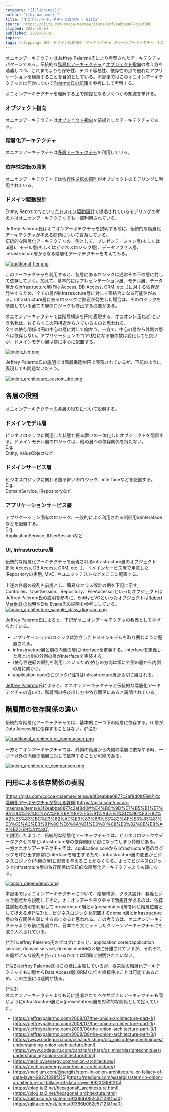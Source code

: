```yaml
---
category: "[[Clippings]]"
author: "[[by nanamen]]"
title: "オニオンアーキテクチャとは何か - Qiita"
source: https://qiita.com/cocoa-maemae/items/e3f2eabbe0877c2af8d0
clipped: 2023-10-04
published: 2022-03-30
topics: 
tags: [clippings 設計 ドメイン駆動設計 アーキテクチャ クリーンアーキテクチャ オニオンアーキテクチャ]
---
```


オニオンアーキテクチャはJeffrey Palermo氏により考案されたアーキテクチャパターンである。伝統的な[階層化アーキテクチャ](https://ja.wikipedia.org/wiki/%E5%A4%9A%E5%B1%A4%E3%82%A2%E3%83%BC%E3%82%AD%E3%83%86%E3%82%AF%E3%83%81%E3%83%A3)と[オブジェクト指向](https://ja.wikipedia.org/wiki/%E3%82%AA%E3%83%96%E3%82%B8%E3%82%A7%E3%82%AF%E3%83%88%E6%8C%87%E5%90%91)の考え方を踏襲しつつ、これまでよりも保守性、テスト容易性、依存性の点で優れたアプリケーションを構築することを目的としている。本記事ではこのオニオンアーキテクチャとは何かについて[Palermo氏の記事](https://jeffreypalermo.com/2008/07/the-onion-architecture-part-1/)を参考にして考察する。

オニオンアーキテクチャを理解する上で前提となるいくつかの知識を挙げる。

### [](#%E3%82%AA%E3%83%96%E3%82%B8%E3%82%A7%E3%82%AF%E3%83%88%E6%8C%87%E5%90%91)オブジェクト指向

オニオンアーキテクチャは[オブジェクト指向](https://ja.wikipedia.org/wiki/%E3%82%AA%E3%83%96%E3%82%B8%E3%82%A7%E3%82%AF%E3%83%88%E6%8C%87%E5%90%91)を前提としたアーキテクチャである。

### [](#%E9%9A%8E%E5%B1%A4%E5%8C%96%E3%82%A2%E3%83%BC%E3%82%AD%E3%83%86%E3%82%AF%E3%83%81%E3%83%A3)階層化アーキテクチャ

オニオンアーキテクチャは[多層アーキテクチャ](https://ja.wikipedia.org/wiki/%E5%A4%9A%E5%B1%A4%E3%82%A2%E3%83%BC%E3%82%AD%E3%83%86%E3%82%AF%E3%83%81%E3%83%A3)を利用している。

### [](#%E4%BE%9D%E5%AD%98%E6%80%A7%E9%80%86%E8%BB%A2%E3%81%AE%E5%8E%9F%E5%89%87)依存性逆転の原則

オニオンアーキテクチャでは[依存性逆転の原則](https://ja.wikipedia.org/wiki/%E4%BE%9D%E5%AD%98%E6%80%A7%E9%80%86%E8%BB%A2%E3%81%AE%E5%8E%9F%E5%89%87)がオブジェクトのモデリングに利用されている。

### [](#%E3%83%89%E3%83%A1%E3%82%A4%E3%83%B3%E9%A7%86%E5%8B%95%E8%A8%AD%E8%A8%88)ドメイン駆動設計

Entity, Repositoryといった[ドメイン駆動設計](https://ja.wikipedia.org/wiki/%E3%83%89%E3%83%A1%E3%82%A4%E3%83%B3%E9%A7%86%E5%8B%95%E8%A8%AD%E8%A8%88)で提唱されているモデリングの考え方はオニオンアーキテクチャでも一部利用されている。

Jeffrey Palermo氏はオニオンアーキテクチャを説明する前に、伝統的な階層化アーキテクチャが抱える問題について言及している。  
伝統的な階層化アーキテクチャの一例として、プレゼンテーション層(もしくはui層)、モデル層(もしくはビジネスロジック層)、データアクセス層、infrastructure層からなる階層化アーキテクチャを考えてみる。

[![traditional_tier.png](https://qiita-user-contents.imgix.net/https%3A%2F%2Fqiita-image-store.s3.ap-northeast-1.amazonaws.com%2F0%2F55214%2Fbe6cfd75-d192-9e36-83b8-1c7223d6f12d.png?ixlib=rb-4.0.0&auto=format&gif-q=60&q=75&s=3246a3ca1543820179e9b0b4be2508c2)](https://camo.qiitausercontent.com/1ba409b18eb7ede4036f73e6f1e4ad556d8b1078/68747470733a2f2f71696974612d696d6167652d73746f72652e73332e61702d6e6f727468656173742d312e616d617a6f6e6177732e636f6d2f302f35353231342f62653663666437352d643139322d396533362d383362382d3163373232336436663132642e706e67)

このアーキテクチャを利用すると、各層にあるロジックは通常その下の層に対して依存していく。加えて、基本的にはプレゼンテーション層、モデル層、データ層からinfrastructure層(File Access, DB Access, ORM, etc...)に対する依存が発生するため、全ての層がinfrastructure層に対して密結合になる可能性がある。infrastructure層にあるロジックに修正が発生した場合は、そのロジックを参照している全ての層のロジックも修正する必要がある。

オニオンアーキテクチャでは階層構造を円で表現する。オニオン(=玉ねぎ)という名称は、おそらくこの円構造からきているものと思われる。  
全ての依存関係は円の中心の層に対して向かう。一方で、中心の層から外側の層へは依存しない。アプリケーションのコア(核)になる層の数は変化しても良いが、ドメインモデル層は常に中心に配置する。

[![onion_tier.png](https://qiita-user-contents.imgix.net/https%3A%2F%2Fqiita-image-store.s3.ap-northeast-1.amazonaws.com%2F0%2F55214%2F0ba5f566-f5bc-cddf-92e6-3bbef5040e42.png?ixlib=rb-4.0.0&auto=format&gif-q=60&q=75&s=ce25b4d3462c6968050253013b21600f)](https://camo.qiitausercontent.com/bf896bd32fe421258c98344b500fee0396125a83/68747470733a2f2f71696974612d696d6167652d73746f72652e73332e61702d6e6f727468656173742d312e616d617a6f6e6177732e636f6d2f302f35353231342f30626135663536362d663562632d636464662d393265362d3362626566353034306534322e706e67)

Jeffrey Palermo氏の[説明](https://jeffreypalermo.com/2008/07/the-onion-architecture-part-1/)では階層構造が円で表現されているが、下記のように表現しても問題ないだろう。

[![onion_architecure_custom_tire.png](https://qiita-user-contents.imgix.net/https%3A%2F%2Fqiita-image-store.s3.ap-northeast-1.amazonaws.com%2F0%2F55214%2Fed946eb6-6546-3dc0-2a2e-ab1f53754520.png?ixlib=rb-4.0.0&auto=format&gif-q=60&q=75&s=98d3986272592c253d27937fd0efda29)](https://camo.qiitausercontent.com/883e1b49f8e686c4461d5cd91237aaccebff986c/68747470733a2f2f71696974612d696d6167652d73746f72652e73332e61702d6e6f727468656173742d312e616d617a6f6e6177732e636f6d2f302f35353231342f65643934366562362d363534362d336463302d326132652d6162316635333735343532302e706e67)

## [](#%E5%90%84%E5%B1%A4%E3%81%AE%E5%BD%B9%E5%89%B2)各層の役割

オニオンアーキテクチャの各層の役割について説明する。

### [](#%E3%83%89%E3%83%A1%E3%82%A4%E3%83%B3%E3%83%A2%E3%83%87%E3%83%AB%E5%B1%A4)ドメインモデル層

ビジネスロジックに関連した状態と振る舞いの一体化したオブジェクトを配置する。ドメインモデル層のロジックは、他の層への依存関係を持たない。  
E.g.  
Entity, ValueObjectなど

### [](#%E3%83%89%E3%83%A1%E3%82%A4%E3%83%B3%E3%82%B5%E3%83%BC%E3%83%93%E3%82%B9%E5%B1%A4)ドメインサービス層

ビジネスロジックに関わる振る舞いのロジック、interfaceなどを配置する。  
E.g.  
DomainService, IRepositoryなど

### [](#%E3%82%A2%E3%83%97%E3%83%AA%E3%82%B1%E3%83%BC%E3%82%B7%E3%83%A7%E3%83%B3%E3%82%B5%E3%83%BC%E3%83%93%E3%82%B9%E5%B1%A4)アプリケーションサービス層

アプリケーション固有のロジック、一般的によく利用される制御用のinterafaceなどを配置する。  
E.g.  
ApplicationService, IUserSessionなど

### [](#ui-infrastructure%E5%B1%A4)UI, Infrastructure層

伝統的な階層化アーキテクチャで表現されるinfrastructure層のオブジェクト(File Access, DB Access, ORM, etc...)、ドメインサービス層で用意したIRepositoryの実態, MVC, やユニットテストなどをここに配置する。

上述の各層の役割を前提とし、簡易なクラス設計の例を下記に示す。  
Controller、UserSession、Repository、FileAccessorといったオブジェクトはJeffrey Palermo氏の説明を参考に、EntityとVOといったオブジェクトは[Robert Martin氏の説明](https://blog.cleancoder.com/uncle-bob/2012/08/13/the-clean-architecture.html/)やEric Evans氏の説明を参考にしている。  
[![onion_architecture_sample_class_diagram.png](https://qiita-user-contents.imgix.net/https%3A%2F%2Fqiita-image-store.s3.ap-northeast-1.amazonaws.com%2F0%2F55214%2F78c97b37-a4b7-f432-6e1f-9b616a5d3a8f.png?ixlib=rb-4.0.0&auto=format&gif-q=60&q=75&s=6fa95466d510c127a573f30983cc3b3d)](https://camo.qiitausercontent.com/4458dadd3ecd04c31495f1d029e6ab204cd0ec20/68747470733a2f2f71696974612d696d6167652d73746f72652e73332e61702d6e6f727468656173742d312e616d617a6f6e6177732e636f6d2f302f35353231342f37386339376233372d613462372d663433322d366531662d3962363136613564336138662e706e67)

[Jeffrey Palermo](https://jeffreypalermo.com/author/jeffreypalermo/)氏によると、下記がオニオンアーキテクチャの教義として挙げられている。

-   アプリケーションのロジックは独立したドメインモデルを取り囲むように配置される。
-   infrastructure層と別の内側の層にinterfaceを定義する。interfaceを定義した層とは別の外側の層がinterfaceを実装する。
-   (依存性逆転の原則を利用しているため)依存の方向は常に外側の層から内側の層に向かう。
-   application coreのロジック(\*注1)はinfrastructure層から切り離される。

[Jeffrey Palermo](https://jeffreypalermo.com/author/jeffreypalermo/)氏によると、オニオンアーキテクチャと伝統的な階層化アーキテクチャの違いは、階層間の呼び出し方や依存関係にあると説明されている。

## [](#%E9%9A%8E%E5%B1%A4%E9%96%93%E3%81%AE%E4%BE%9D%E5%AD%98%E9%96%A2%E4%BF%82%E3%81%AE%E9%81%95%E3%81%84)階層間の依存関係の違い

伝統的な階層化アーキテクチャでは、基本的に一つ下の階層に依存する。UI層がData Access層に依存することはない。(\*注2)

[![traditional_architecture_comparison.png](https://qiita-user-contents.imgix.net/https%3A%2F%2Fqiita-image-store.s3.ap-northeast-1.amazonaws.com%2F0%2F55214%2Fee94d890-3bc6-8972-919a-7a8df6534177.png?ixlib=rb-4.0.0&auto=format&gif-q=60&q=75&s=8610078b7011c7b17e678761d14a2b7f)](https://camo.qiitausercontent.com/fccbfbe0c8e85d6faff8c53fca849e8562631a6e/68747470733a2f2f71696974612d696d6167652d73746f72652e73332e61702d6e6f727468656173742d312e616d617a6f6e6177732e636f6d2f302f35353231342f65653934643839302d336263362d383937322d393139612d3761386466363533343137372e706e67)

一方オニオンアーキテクチャでは、外側の階層から内側の階層に依存する時、一つ下以外の内側の階層に対して依存することが可能である。

[![onion_architecture_comparison.png](https://qiita-user-contents.imgix.net/https%3A%2F%2Fqiita-image-store.s3.ap-northeast-1.amazonaws.com%2F0%2F55214%2F539e4ae3-8ec4-01a6-fdb5-764a2e106ebb.png?ixlib=rb-4.0.0&auto=format&gif-q=60&q=75&s=d8f149af37f5725040445a84ee5edc50)](https://camo.qiitausercontent.com/a1ea96cb826ec93e1374d5d72ba64e4bc73bfd56/68747470733a2f2f71696974612d696d6167652d73746f72652e73332e61702d6e6f727468656173742d312e616d617a6f6e6177732e636f6d2f302f35353231342f35333965346165332d386563342d303161362d666462352d3736346132653130366562622e706e67)

## [](#%E5%86%86%E5%BD%A2%E3%81%AB%E3%82%88%E3%82%8B%E4%BE%9D%E5%AD%98%E9%96%A2%E4%BF%82%E3%81%AE%E8%A1%A8%E7%8F%BE)円形による依存関係の表現

[https://qiita.com/cocoa-maemae/items/e3f2eabbe0877c2af8d0#伝統的な階層化アーキテクチャが抱える課題](https://qiita.com/cocoa-maemae/items/e3f2eabbe0877c2af8d0#%E4%BC%9D%E7%B5%B1%E7%9A%84%E3%81%AA%E9%9A%8E%E5%B1%A4%E5%8C%96%E3%82%A2%E3%83%BC%E3%82%AD%E3%83%86%E3%82%AF%E3%83%81%E3%83%A3%E3%81%8C%E6%8A%B1%E3%81%88%E3%82%8B%E8%AA%B2%E9%A1%8C)  
で説明したように、伝統的な階層化アーキテクチャでは、ビジネスロジックやデータアクセス層とinfrastrcture層の依存関係が密になってしまう特徴がある。  
一方オニオンアーキテクチャでは、application coreからinfrastructure層のロジックを呼び出す際常にinterfaceを経由するため、infrastructure層の変更がビジネスロジック(内側の層)に影響を与えることがなくなる。よってビジネスロジックとinfrastrcture層の依存関係は伝統的な階層化アーキテクチャよりも疎になる。

[![onion_dependency.png](https://qiita-user-contents.imgix.net/https%3A%2F%2Fqiita-image-store.s3.ap-northeast-1.amazonaws.com%2F0%2F55214%2Fd52e3185-1c44-068c-8b0d-69d5924d3ca8.png?ixlib=rb-4.0.0&auto=format&gif-q=60&q=75&s=a5e36292c265210505ecdbbfea7634e7)](https://camo.qiitausercontent.com/0e113f46975613326c65611b4af9d61fc8812757/68747470733a2f2f71696974612d696d6167652d73746f72652e73332e61702d6e6f727468656173742d312e616d617a6f6e6177732e636f6d2f302f35353231342f64353265333138352d316334342d303638632d386230642d3639643539323464336361382e706e67)

本記事ではオニオンアーキテクチャについて、階層構造、クラス設計、教義といった観点から説明してきた。オニオンアーキテクチャで新規性があるのは、依存性逆転の法則を利用してinfrastructure層とui(presentation)層を同じ階層位置として捉える点(\*注3)と、ビジネスロジックを配置するdomain層とinfrastructure層の依存関係を疎にする点にあると思われる。この考え方は、オニオンアーキテクチャよりも後に提唱され、日本でも大ヒットしたクリーンアーキテクチャにも取り入れられている。

(\*注1)Jeffrey Palermo氏のブログによると、application coreはapplication service, domain service, domain modelの３層に分離されているが、それぞれの層がどんな役割を持っているかまでは明確に説明されていない。

(\*注2)Jeffrey Palermo氏はこの様に主張しているが、従来型の階層化アーキテクチャでもUI層からData Access層(ORMなど)を直接呼ぶことは可能であるため、この主張には疑問が残る。

(\*注3)  
オニオンアーキテクチャよりも前に提唱されたヘキサゴナルアーキテクチャも同じようにinfrastructure層とui(presentation)層を対称的な関係として捉えていた。

-   [https://jeffreypalermo.com/2008/07/the-onion-architecture-part-1/](https://jeffreypalermo.com/2008/07/the-onion-architecture-part-1/)
-   [https://jeffreypalermo.com/2008/08/the-onion-architecture-part-3/](https://jeffreypalermo.com/2008/08/the-onion-architecture-part-3/)
-   [https://www.codeguru.com/csharp/csharp/cs\_misc/designtechniques/understanding-onion-architecture.html](https://www.codeguru.com/csharp/csharp/cs_misc/designtechniques/understanding-onion-architecture.html)
-   [https://tech.ovoenergy.com/onion-architecture/](https://tech.ovoenergy.com/onion-architecture/)
-   [https://medium.com/@sergiis/stem-in-onion-architecture-or-fallacy-of-data-layer-9923f398f215](https://medium.com/@sergiis/stem-in-onion-architecture-or-fallacy-of-data-layer-9923f398f215)
-   [https://blog.tai2.net/hexagonal\_architexture.html](https://blog.tai2.net/hexagonal_architexture.html)
-   [https://qiita.com/gki/items/91386b082c57123f1ba0](https://qiita.com/gki/items/91386b082c57123f1ba0)